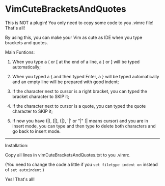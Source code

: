 # VimCuteBracketsAndQuotes

This is NOT a plugin! You only need to copy some code to you .vimrc file! That's all!

By using this, you can make your Vim as cute as IDE when you type brackets and quotes.

Main Funtions:

1. When you type a ( or [ at the end of a line, a ) or ] will be typed automatically;

2. When you typed a { and then typed Enter, a } will be typed automatically and an empty line will be prepared with good indent;

3. If the character next to cursor is a right bracket, you can typed the bracket character to SKIP it;

4. If the character next to cursor is a quote, you can typed the quote character to SKIP it;

5. If now you have (|), [|], {|}, '|' or "|" (| means cursor) and you are in insert mode, you can type <ESC> and then type <BS> to delete both characters and go back to insert mode.

***

Installation:

Copy all lines in vimCuteBracketsAndQuotes.txt to you .vimrc. 

(You need to change the code a little if you `set filetype indent on` instead of `set autoindent`.)

Yes! That's all!

